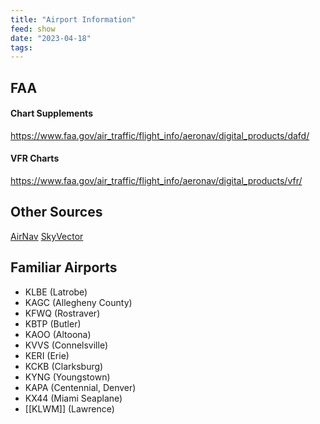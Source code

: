 ```yaml
---
title: "Airport Information"
feed: show
date: "2023-04-18"
tags: 
---
```


## FAA

#### Chart Supplements
https://www.faa.gov/air_traffic/flight_info/aeronav/digital_products/dafd/

#### VFR Charts
https://www.faa.gov/air_traffic/flight_info/aeronav/digital_products/vfr/

## Other Sources
[AirNav](https://www.airnav.com/)
[SkyVector](https://skyvector.com/)


## Familiar Airports
- KLBE (Latrobe)
- KAGC (Allegheny County)
- KFWQ (Rostraver)
- KBTP (Butler)
- KAOO (Altoona)
- KVVS (Connelsville)
- KERI (Erie)
- KCKB (Clarksburg)
- KYNG (Youngstown)
- KAPA (Centennial, Denver)
- KX44 (Miami Seaplane)
- [[KLWM]] (Lawrence)